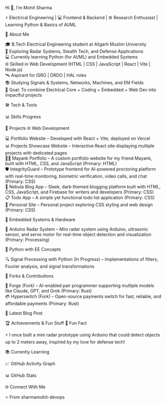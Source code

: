 Hi 👋, I'm Mohit Sharma


  


⚡ Electrical Engineering | 💻 Frontend & Backend | ⚙️ Research Enthusiast | Learning Python & Basics of AI/ML


🌟 About Me

🎓 B.Tech Electrical Engineering student at Aligarh Muslim University  
🔭 Exploring Radar Systems, Stealth Tech, and Defense Applications  
💻 Currently learning Python (for AI/ML) and Embedded Systems  
🌐 Skilled in Web Development (HTML | CSS | JavaScript | React | Vite | Node.js)  
🛰️ Aspirant for ISRO | DRDO | HAL roles  
📚 Studying Signals & Systems, Networks, Machines, and EM Fields  
🎯 Goal: To combine Electrical Core + Coding + Embedded + Web Dev into impactful projects


🛠️ Tech & Tools

  
  


📊 Skills Progress

  
  
  
  



🚀 Projects
🌐 Web Development

💻 Portfolio Website – Developed with React + Vite, deployed on Vercel  
📊 Projects Showcase Website – Interactive React site displaying multiple projects with dedicated pages  
👨‍💻 Mayank Portfolio – A custom portfolio website for my friend Mayank, built with HTML, CSS, and JavaScript (Primary: HTML)  
🛡️ IntegrityGuard – Prototype frontend for AI-powered proctoring platform with real-time monitoring, biometric verification, video calls, and chat (Primary: CSS)  
📝 Nebula Blog App – Sleek, dark-themed blogging platform built with HTML, CSS, JavaScript, and Firebase for writers and developers (Primary: CSS)  
📋 Todo App – A simple yet functional todo list application (Primary: CSS)  
🎨 Personal Site – Personal project exploring CSS styling and web design (Primary: CSS)

🔬 Embedded Systems & Hardware

📡 Arduino Radar System – Mini radar system using Arduino, ultrasonic sensor, and servo motor for real-time object detection and visualization (Primary: Processing)

🐍 Python with EE Concepts

🔍 Signal Processing with Python (In Progress) – Implementations of filters, Fourier analysis, and signal transformations

🔄 Forks & Contributions

🤖 Forge (Fork) – AI-enabled pair programmer supporting multiple models like Claude, GPT, and Grok (Primary: Rust)  
💳 Hyperswitch (Fork) – Open-source payments switch for fast, reliable, and affordable payments (Primary: Rust)


📝 Latest Blog Post

  
    
  



🏆 Achievements & Fun Stuff
🎉 Fun Fact

⚡ I once built a mini radar prototype using Arduino that could detect objects up to 2 meters away, inspired by my love for defense tech!

📚 Currently Learning

  


📈 GitHub Activity Graph

  


📊 GitHub Stats

   
  



🌐 Connect With Me

  
  




⭐️ From sharmamohit-devops

